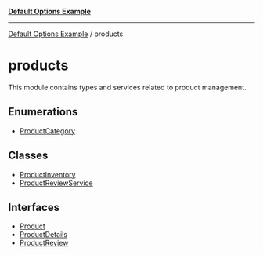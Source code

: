 [**Default Options Example**](../README.md)

***

[Default Options Example](../modules.md) / products

# products

This module contains types and services related to product management.

## Enumerations

- [ProductCategory](enumerations/ProductCategory.md)

## Classes

- [ProductInventory](classes/ProductInventory.md)
- [ProductReviewService](classes/ProductReviewService.md)

## Interfaces

- [Product](interfaces/Product.md)
- [ProductDetails](interfaces/ProductDetails.md)
- [ProductReview](interfaces/ProductReview.md)
